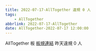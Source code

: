 ```yaml
---
title: 2022-07-17-AllTogether 違規 0 人
tags:
    - AllTogether
abbrlink: 2022-07-17-AllTogether
date: AllTogether-2022-07-17 12:00:00
---
```

AllTogether 板 [板規連結](https://www.ptt.cc/bbs/AllTogether/M.1643211430.A.5FB.html)
昨天違規 0 人
